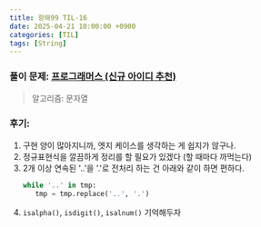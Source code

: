 ```yaml
---
title: 항해99 TIL-16
date: 2025-04-21 10:00:00 +0900
categories: [TIL]
tags: [String]
---
```


### 풀이 문제: [프로그래머스 (신규 아이디 추천)](https://school.programmers.co.kr/learn/courses/30/lessons/72410)
> 알고리즘: 문자열

### 후기: 
1. 구현 양이 많아지니까, 엣지 케이스를 생각하는 게 쉽지가 않구나.
2. 정규표현식을 깔끔하게 정리를 할 필요가 있겠다 (할 때마다 까먹는다)
3. 2개 이상 연속된 '..'을 '.'로 전처리 하는 건 아래와 같이 하면 편하다.
   ```python 
   while '..' in tmp:
      tmp = tmp.replace('..', '.')
   ```
4. `isalpha()`, `isdigit()`, `isalnum()` 기억해두자